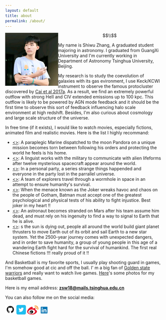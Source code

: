 ```yaml
---
layout: default
title: about
permalink: /about/
---
```


<img src="https://github.com/zsw6666/zsw6666.github.io/raw/master/_pages/img/sw.jpg" alt="SW" align='left' divstyle=float style="zoom:25%;" />



$$\\$$

My name is Shiwu Zhang, A graduated student majoring in astronomy. I graduated from GuangXi University and I'm currently working in Department of Astronomy Tsinghua University, Beijing. 

My research is to study the coevolution of galaxies with its gas evironment, I use Keck/KCWI instrument to observe the famous protocluster discovered by [Cai et al 2017a](https://arxiv.org/abs/1609.02913). As a result, we find an extremely powerful outflow with strong HeII and CIV extended emissions up to 100 kpc. This outflow is likely to be powered by AGN mode feedback and it should be the first time to observe this sort of feedback influencing halo scale environment at high redshift. Besides, I'm also curious about cosmology and large scale structure of the universe. 

In free time (if it exists), I would like to watch movies, especially fictions, animated film and realistic movies. Here is the list I highly recommand:

* [<<Avatar>>](https://www.imdb.com/title/tt0499549/): A paraplegic Marine dispatched to the moon Pandora on a unique mission becomes torn between following his orders and protecting the world he feels is his home.
* [<<Arrival>>](https://www.imdb.com/title/tt2543164): A linguist works with the military to communicate with alien lifeforms after twelve mysterious spacecraft appear around the world.
* [<<Coherence>>](https://www.imdb.com/title/tt2866360/): In a personal party, a series strange things happended and everyone in the party lost in the parrallel universe.
*  [<<Interstellar>>](https://www.imdb.com/title/tt0816692/): A team of explorers travel through a wormhole in space in an attempt to ensure humanity's survival.
* [<<The Dark Knight>>](https://www.imdb.com/title/tt0468569/): When the menace known as the Joker wreaks havoc and chaos on the people of Gotham, Batman must accept one of the greatest psychological and physical tests of his ability to fight injustice. Best joker in my heart !!
* [<<The Martian>>](https://www.imdb.com/title/tt3659388/): An astronaut becomes stranded on Mars after his team assume him dead, and must rely on his ingenuity to find a way to signal to Earth that he is alive.
* [<<Wondering Earth>>](https://www.imdb.com/title/tt7605074/): s the sun is dying out, people all around the world build giant planet thrusters to move Earth out of its orbit and sail Earth to a new star system. Yet the 2500-year journey comes with unexpected dangers, and in order to save humanity, a group of young people in this age of a wandering Earth fight hard for the survival of humankind. The first real Chinese fictions !!! really proud of it !!

And Basketball is my favorite sports, I usually play shooting guard in games, I'm somehow good at cic and off the ball.  I' m a big fan of [Golden state warriors](https://www.nba.com/warriors/) and really want to watch live games. [Here](https://pan.baidu.com/s/15DMHYLVbbVJ6mHH228NaUw)'s some photos for my basketball games. 

Here is my email address: **zsw18@mails.tsinghua.edu.cn**

You can also follow me on the social media:

[<img src="https://github.com/zsw6666/zsw6666.github.io/raw/master/_pages/img/github_logo.jpeg" alt="github" style="zoom:5%;" />](https://github.com/zsw6666) [<img src="https://github.com/zsw6666/zsw6666.github.io/raw/master/_pages/img/twitter_logo.jpeg" alt="twitter" style="zoom:6%;" />](https://twitter.com/zhang_sw) [<img src="https://github.com/zsw6666/zsw6666.github.io/raw/master/_pages/img/sina_logo.jpeg" alt="sina" style="zoom:7%;" />](https://weibo.com/6388093891/profile?topnav=1&wvr=6) [<img src="https://github.com/zsw6666/zsw6666.github.io/raw/master/_pages/img/linkedin_logo.jpeg" alt="linkedin" style="zoom:9%;" />](https://www.linkedin.com/in/shiwu-zhang-139416184/)











